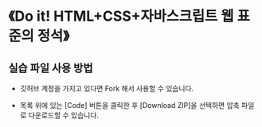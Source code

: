 # 《Do it! HTML+CSS+자바스크립트 웹 표준의 정석》 


## 실습 파일 사용 방법

- 깃허브 계정을 가지고 있다면 Fork 해서 사용할 수 있습니다.

- 목록 위에 있는 [Code] 버튼을 클릭한 후 [Download ZIP]을 선택하면 압축 파일로 다운로드할 수 있습니다.
